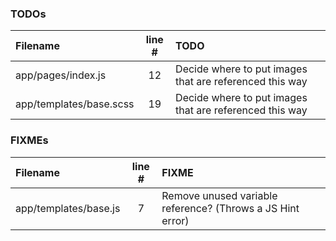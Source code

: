 ### TODOs
| Filename | line # | TODO
|:------|:------:|:------
| app/pages/index.js | 12 | Decide where to put images that are referenced this way
| app/templates/base.scss | 19 | Decide where to put images that are referenced this way

### FIXMEs
| Filename | line # | FIXME
|:------|:------:|:------
| app/templates/base.js | 7 | Remove unused variable reference? (Throws a JS Hint error)